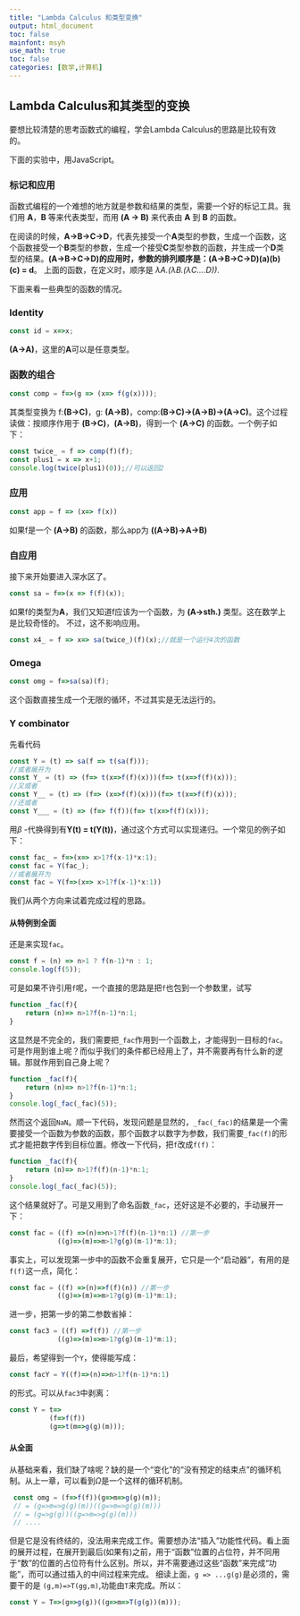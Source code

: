 ```yaml
---
title: "Lambda Calculus 和类型变换"
output: html_document
toc: false
mainfont: msyh
use_math: true
toc: false
categories: [数学,计算机]
---
```

<meta http-equiv='Content-Type' content='text/html; charset=utf-8' />


## Lambda Calculus和其类型的变换
要想比较清楚的思考函数式的编程，学会Lambda Calculus的思路是比较有效的。


下面的实验中，用JavaScript。

### 标记和应用
函数式编程的一个难想的地方就是参数和结果的类型，需要一个好的标记工具。我们用 **A**，**B** 等来代表类型，而用 **(A -> B)** 来代表由 **A** 到 **B** 的函数。

在阅读的时候，**A->B->C->D**，代表先接受一个**A**类型的参数，生成一个函数，这个函数接受一个**B**类型的参数，生成一个接受**C**类型参数的函数，并生成一个**D**类型的结果。**(A->B->C->D)**的应用时，参数的排列顺序是：**(A->B->C->D)(a)(b)(c) = d**。
上面的函数，在定义时，顺序是 *$\lambda A. (\lambda B. (\lambda C.  ...D ))$*.

下面来看一些典型的函数的情况。

### Identity
``` javascript
const id = x=>x;
```
**(A->A)**，这里的**A**可以是任意类型。

### 函数的组合
``` javascript
const comp = f=>(g => (x=> f(g(x))));
```
其类型变换为 f:**(B->C)**，g: **(A->B)**，comp:**(B->C)->(A->B)->(A->C)**。这个过程读做：按顺序作用于 **(B->C)**，**(A->B)**，得到一个 **(A->C)** 的函数。一个例子如下：
``` javascript
const twice_ = f => comp(f)(f);
const plus1 = x => x+1;
console.log(twice(plus1)(0));//可以返回2
```

### 应用
``` javascript
const app = f => (x=> f(x))
```
如果f是一个 **(A->B)** 的函数，那么app为 **((A->B)->A->B)**

### 自应用
接下来开始要进入深水区了。
```javascript
const sa = f=>(x => f(f)(x));
```
如果f的类型为**A**，我们又知道f应该为一个函数，为 **(A->sth.)** 类型。这在数学上是比较奇怪的。
不过，这不影响应用。
``` javascript
const x4_ = f => x=> sa(twice_)(f)(x);//就是一个运行4次的函数
```

### Omega
``` javascript
const omg = f=>sa(sa)(f);
```
这个函数直接生成一个无限的循环，不过其实是无法运行的。

### Y combinator
先看代码
``` javascript
const Y = (t) => sa(f => t(sa(f)));
//或者展开为
const Y_ = (t) => (f=> t(x=>f(f)(x)))(f=> t(x=>f(f)(x)));
//又或者
const Y__ = (t) => (f=> (x=>f(f)(x)))(f=> t(x=>f(f)(x)));
//还或者
const Y___ = (t) => (f=> f(f))(f=> t(x=>f(f)(x)));
```
用$\beta$ -代换得到有**Y(t) = t(Y(t))**，通过这个方式可以实现递归。一个常见的例子如下：
``` javascript
const fac_ = f=>(x=> x>1?f(x-1)*x:1);
const fac = Y(fac_);
//或者展开为
const fac = Y(f=>(x=> x>1?f(x-1)*x:1))
```
我们从两个方向来试着完成过程的思路。

#### 从特例到全面
还是来实现`fac`。
``` javascript
const f = (n) => n>1 ? f(n-1)*n : 1;
console.log(f(5));
```
可是如果不许引用`f`呢，一个直接的思路是把`f`也包到一个参数里，试写
``` javascript
function _fac(f){
    return (n)=> n>1?f(n-1)*n:1;
}
```
这显然是不完全的，我们需要把`_fac`作用到一个函数上，才能得到一目标的`fac`。可是作用到谁上呢？而似乎我们的条件都已经用上了，并不需要再有什么新的逻辑。那就作用到自己身上呢？
``` javascript
function _fac(f){
    return (n)=> n>1?f(n-1)*n:1;
}
console.log(_fac(_fac)(5));
```
然而这个返回`NaN`。顺一下代码，发现问题是显然的，`_fac(_fac)`的结果是一个需要接受一个函数为参数的函数，那个函数才以数字为参数，我们需要`_fac(f)`的形式才能把数字传到目标位置。修改一下代码，把`f`改成`f(f)`：
``` javascript
function _fac(f){
    return (n)=> n>1?f(f)(n-1)*n:1;
}
console.log(_fac(_fac)(5));
```
这个结果就好了。可是又用到了命名函数`_fac`，还好这是不必要的，手动展开一下：
``` javascript
const fac = ((f) =>(n)=>n>1?f(f)(n-1)*n:1) //第一步
            ((g)=>(m)=>m>1?g(g)(m-1)*m:1);
```            
事实上，可以发现第一步中的函数不会重复展开，它只是一个“启动器”，有用的是`f(f)`这一点，简化：
``` javascript
const fac = ((f) =>(n)=>f(f)(n)) //第一步
            ((g)=>(m)=>m>1?g(g)(m-1)*m:1);
```
进一步，把第一步的第二参数省掉：
``` javascript
const fac3 = ((f) =>f(f)) //第一步
            ((g)=>(m)=>m>1?g(g)(m-1)*m:1);
```
最后，希望得到一个`Y`，使得能写成：
``` javascript
const facY = Y((f)=>(n)=>n>1?f(n-1)*n:1)
```
的形式。可以从`fac3`中剥离：
``` javascript
const Y = t=>
          (f=>f(f))
          (g=>t(m=>g(g)(m)));
```

#### 从全面
从基础来看，我们缺了啥呢？缺的是一个“变化”的“没有预定的结束点”的循环机制。从上一章，可以看到$\Omega$是一个这样的循环机制。
``` javascript
 const omg = (f=>f(f))(g=>m=>g(g)(m));
 // = (g=>m=>g(g)(m))((g=>m=>g(g)(m)))
 // = (g=>g(g))((g=>m=>g(g)(m)))
 // ....
```
但是它是没有终结的，没法用来完成工作。需要想办法“插入”功能性代码。看上面的展开过程，在展开到最后(如果有)之前，用于“函数”位置的占位符，并不同用于“数”的位置的占位符有什么区别。所以，并不需要通过这些“函数”来完成“功能”，而可以通过插入的中间过程来完成。
细读上面，`g => ...g(g)`是必须的，需要干的是 `(g,m)=>T(gg,m)`,功能由`T`来完成。所以：
```javascript
const Y = T=>(g=>g(g))((g=>m=>T(g(g))(m)));
```

